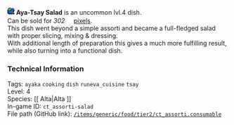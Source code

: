 ![ ](https://raw.githubusercontent.com/Ceterai/Enternia/main/items/generic/food/tier2/ct_assorti.png) **Aya-Tsay Salad** is an uncommon lvl.4 dish.  
Can be sold for *302* <img src="https://starbounder.org/mediawiki/images/2/21/Pixel.png" width="12" height="16"/> [pixels](https://starbounder.org/Pixel).  
This dish went beyond a simple assorti and became a full-fledged salad with proper slicing, mixing & dressing.  
With additional length of preparation this gives a much more fulfilling result, while also turning into a functional dish.

### Technical Information

Tags: `ayaka` `cooking` `dish` `runeva_cuisine` `tsay`  
Level: 4  
Species: [[ Alta|Alta ]]  
In-game ID: `ct_assorti-salad`  
File path (GitHub link): [`/items/generic/food/tier2/ct_assorti.consumable`](https://github.com/Ceterai/Enternia/blob/main/items/generic/food/tier2/ct_assorti.consumable)
